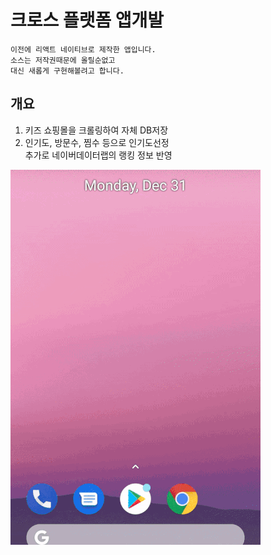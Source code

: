 # 크로스 플랫폼 앱개발

```
이전에 리액트 네이티브로 제작한 앱입니다.
소스는 저작권때문에 올릴순없고
대신 새롭게 구현해볼려고 합니다.
```

##  개요

1. 키즈 쇼핑몰을 크롤링하여 자체 DB저장
2. 인기도, 방문수, 찜수 등으로 인기도선정  
   추가로 네이버데이터랩의 랭킹 정보 반영

![demo](/imgs/demo.gif)

